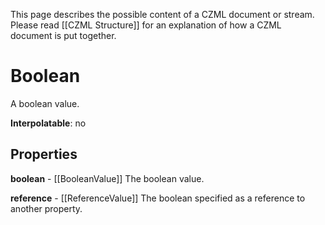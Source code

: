This page describes the possible content of a CZML document or stream.  Please read [[CZML Structure]] for an explanation of how a CZML document is put together.

# Boolean

A boolean value.

**Interpolatable**: no

## Properties

**boolean** - [[BooleanValue]]
The boolean value.


**reference** - [[ReferenceValue]]
The boolean specified as a reference to another property.


